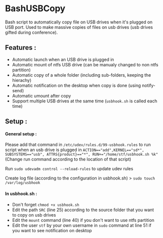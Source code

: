 # BashUSBCopy

Bash script to automatically copy file on USB drives when it's plugged on USB port.
Used to make massive copies of files on usb drives (usb drives gifted during conference).


Features : 
---------
* Automatic launch when an USB drive is plugged in
* Automatic mount of ntfs USB drive (can be manualy changed to non ntfs partition)
* Automatic copy of a whole folder (including sub-folders, keeping the hierachy)
* Automatic notification on the desktop when copy is done (using notify-send)
* Automatic umount after copy
* Support multiple USB drives at the same time (`usbhook.sh` is called each time)


Setup :
-----------

#### General setup :
Please add that command in `/etc/udev/rules.d/99-usbhook.rules` to run script when an usb drive is plugged in
`ACTION=="add",KERNEL=="sd*", SUBSYSTEMS=="usb", ATTRS{product}=="*", RUN+="/home/stf/usbhook.sh %k"`
(Change run command according to the location of that script)

Run `sudo udevadm control --reload-rules` to update udev rules

Create log file (according to the configuration in usbhook.sh) > `sudo touch /var/log/usbhook`

#### In usbhook.sh :
* Don't forget `chmod +x usbhook.sh`
* Edit the path `SRC` (line 25) according to the source folder that you want to copy on usb drives
* Edit the `mount` command (line 40) if you don't want to use ntfs partition
* Edit the user `stf` by your own username in `sudo` command at line 51 if you want to see notification on desktop

